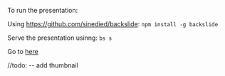 To run the presentation:
 
Using https://github.com/sinedied/backslide:
`npm install -g backslide`

Serve the presentation usinng:
`bs s`

Go to [here](http://localhost:8000)


//todo:
-- add thumbnail